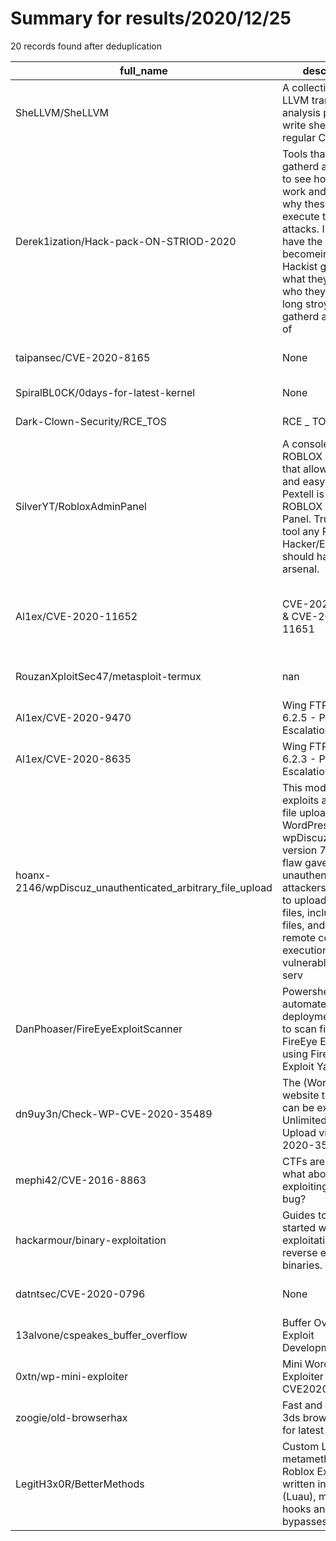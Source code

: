 
# Summary for results/2020/12/25
    
20 records found after deduplication

| full_name | description | html_url | matched_list | matched_count | pushed_at | size | stargazers_count | language | forks_count | vul_ids |
|-----------------------------------------------------------|------------------------------------------------------------------------------------------------------------------------------------------------------------------------------------------------------------------------------------------------------------------|------------------------------------------------------------------------------|--------------------------------------|-----------------|---------------------------|--------|--------------------|------------|---------------|--------------------------------------|
| SheLLVM/SheLLVM | A collection of LLVM transform and analysis passes to write shellcode in regular C | https://github.com/SheLLVM/SheLLVM | ['shellcode'] | 1 | 2020-12-25 13:31:29+00:00 | 78 | 182 | C++ | 30 | [] |
| Derek1ization/Hack-pack-ON-STRIOD-2020 | Tools that i have gatherd and study to see how thay work and learned why theses tools execute there attacks. I started to have the intrest of becomeing invold in Hackist grops and what they are and who they are. So long stroy short i gatherd a shit load of | https://github.com/Derek1ization/Hack-pack-ON-STRIOD-2020 | ['command injection'] | 1 | 2020-12-25 10:45:47+00:00 | 16 | 2 | nan | 0 | [] |
| taipansec/CVE-2020-8165 | None | https://github.com/taipansec/CVE-2020-8165 | ['cve-2'] | 1 | 2020-12-25 20:09:03+00:00 | 2 | 0 | Python | 0 | ['CVE-2020-8165'] |
| SpiralBL0CK/0days-for-latest-kernel | None | https://github.com/SpiralBL0CK/0days-for-latest-kernel | ['0day'] | 1 | 2020-12-25 19:48:53+00:00 | 12 | 2 | C | 0 | [] |
| Dark-Clown-Security/RCE_TOS | RCE _ TOS | https://github.com/Dark-Clown-Security/RCE_TOS | ['rce'] | 1 | 2020-12-25 12:27:07+00:00 | 8 | 4 | Python | 7 | [] |
| SilverYT/RobloxAdminPanel | A console based ROBLOX manager that allows for quick and easy tasks. Pextell is (Almost) a ROBLOX Admin Panel. Truly a nifty tool any ROBLOX Hacker/Exploiter/Etc should have in their arsenal. | https://github.com/SilverYT/RobloxAdminPanel | ['exploit'] | 1 | 2020-12-25 04:54:19+00:00 | 9021 | 0 | Python | 1 | [] |
| Al1ex/CVE-2020-11652 | CVE-2020-11652 & CVE-2020-11651 | https://github.com/Al1ex/CVE-2020-11652 | ['cve-2'] | 1 | 2020-12-25 02:58:51+00:00 | 3 | 1 | Python | 1 | ['CVE-2020-11651', 'CVE-2020-11652'] |
| RouzanXploitSec47/metasploit-termux | nan | https://github.com/RouzanXploitSec47/metasploit-termux | ['metasploit module OR payload'] | 1 | 2020-12-25 02:58:50+00:00 | 47 | 0 | Ruby | 0 | [] |
| Al1ex/CVE-2020-9470 | Wing FTP Server 6.2.5 - Privilege Escalation | https://github.com/Al1ex/CVE-2020-9470 | ['cve-2'] | 1 | 2020-12-25 01:54:29+00:00 | 56 | 0 | Shell | 0 | ['CVE-2020-9470'] |
| Al1ex/CVE-2020-8635 | Wing FTP Server 6.2.3 - Privilege Escalation | https://github.com/Al1ex/CVE-2020-8635 | ['cve-2'] | 1 | 2020-12-25 01:16:30+00:00 | 84 | 1 | Python | 0 | ['CVE-2020-8635'] |
| hoanx-2146/wpDiscuz_unauthenticated_arbitrary_file_upload | This module exploits an arbitrary file upload in the WordPress wpDiscuz plugin version 7.0.4. This flaw gave unauthenticated attackers the ability to upload arbitrary files, including PHP files, and achieve remote code execution on a vulnerable site’s serv | https://github.com/hoanx-2146/wpDiscuz_unauthenticated_arbitrary_file_upload | ['exploit', 'remote code execution'] | 2 | 2020-12-25 01:48:01+00:00 | 7 | 5 | Ruby | 0 | [] |
| DanPhoaser/FireEyeExploitScanner | Powershell script to automate deployment of Yara to scan files for FireEye Exploit using FireEye Exploit Yara Rules | https://github.com/DanPhoaser/FireEyeExploitScanner | ['exploit'] | 1 | 2020-12-25 20:59:09+00:00 | 156 | 0 | PowerShell | 0 | [] |
| dn9uy3n/Check-WP-CVE-2020-35489 | The (WordPress) website test script can be exploited for Unlimited File Upload via CVE-2020-35489 | https://github.com/dn9uy3n/Check-WP-CVE-2020-35489 | ['cve-2', 'exploit'] | 2 | 2020-12-25 09:51:37+00:00 | 4 | 3 | Python | 3 | ['CVE-2020-35489'] |
| mephi42/CVE-2016-8863 | CTFs are fun, but what about exploiting a real bug? | https://github.com/mephi42/CVE-2016-8863 | ['cve-2', 'exploit'] | 2 | 2020-12-25 01:52:58+00:00 | 5 | 1 | Python | 3 | ['CVE-2016-8863'] |
| hackarmour/binary-exploitation | Guides to get started with binary exploitation and reverse engineering binaries. | https://github.com/hackarmour/binary-exploitation | ['exploit'] | 1 | 2020-12-25 13:26:19+00:00 | 7 | 0 | | 0 | [] |
| datntsec/CVE-2020-0796 | None | https://github.com/datntsec/CVE-2020-0796 | ['cve-2'] | 1 | 2020-12-25 09:08:28+00:00 | 563 | 0 | | 0 | ['CVE-2020-0796'] |
| 13alvone/cspeakes_buffer_overflow | Buffer Overflow Exploit Development Tool | https://github.com/13alvone/cspeakes_buffer_overflow | ['exploit'] | 1 | 2020-12-25 03:28:37+00:00 | 50 | 1 | Python | 0 | [] |
| 0xtn/wp-mini-exploiter | Mini Wordress Exploiter using CVE2020 | https://github.com/0xtn/wp-mini-exploiter | ['0day', 'exploit'] | 2 | 2020-12-25 10:18:00+00:00 | 20623 | 29 | Python | 11 | [] |
| zoogie/old-browserhax | Fast and free old 3ds browser exploit for latest firmware. | https://github.com/zoogie/old-browserhax | ['exploit'] | 1 | 2020-12-25 05:11:08+00:00 | 17 | 36 | HTML | 2 | [] |
| LegitH3x0R/BetterMethods | Custom Lua metamethods for Roblox Exploits written in Lua 5.1 (Luau), mainly for hooks and bypasses. | https://github.com/LegitH3x0R/BetterMethods | ['exploit'] | 1 | 2020-12-25 21:32:17+00:00 | 20 | 0 | Lua | 0 | [] |
